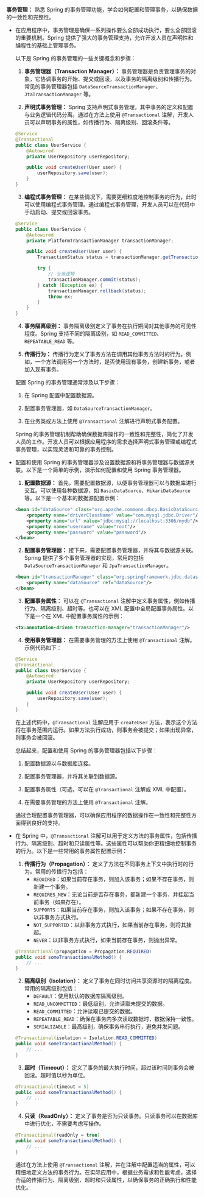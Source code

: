 **事务管理：** 熟悉 Spring 的事务管理功能，学会如何配置和管理事务，以确保数据的一致性和完整性。

- 在应用程序中，事务管理是确保一系列操作要么全部成功执行，要么全部回滚的重要机制。Spring 提供了强大的事务管理支持，允许开发人员在声明性和编程性的基础上管理事务。

  以下是 Spring 的事务管理的一些关键概念和步骤：

  1. **事务管理器（Transaction Manager）：** 事务管理器是负责管理事务的对象，它协调事务的开始、提交或回滚，以及事务的隔离级别和传播行为。常见的事务管理器包括 `DataSourceTransactionManager`、`JtaTransactionManager` 等。

  2. **声明式事务管理：** Spring 支持声明式事务管理，其中事务的定义和配置与业务逻辑代码分离。通过在方法上使用 `@Transactional` 注解，开发人员可以声明事务的属性，如传播行为、隔离级别、回滚条件等。

  ```java
  @Service
  @Transactional
  public class UserService {
      @Autowired
      private UserRepository userRepository;
  
      public void createUser(User user) {
          userRepository.save(user);
      }
  }
  ```

  3. **编程式事务管理：** 在某些情况下，需要更细粒度地控制事务的行为，此时可以使用编程式事务管理。通过编程式事务管理，开发人员可以在代码中手动启动、提交或回滚事务。

  ```java
  @Service
  public class UserService {
      @Autowired
      private PlatformTransactionManager transactionManager;
  
      public void createUser(User user) {
          TransactionStatus status = transactionManager.getTransaction(new DefaultTransactionDefinition());
  
          try {
              // 业务逻辑
              transactionManager.commit(status);
          } catch (Exception ex) {
              transactionManager.rollback(status);
              throw ex;
          }
      }
  }
  ```

  4. **事务隔离级别：** 事务隔离级别定义了事务在执行期间对其他事务的可见性程度。Spring 支持不同的隔离级别，如 `READ_COMMITTED`、`REPEATABLE_READ` 等。

  5. **传播行为：** 传播行为定义了事务方法在调用其他事务方法时的行为。例如，一个方法调用另一个方法时，是否使用现有事务，创建新事务，或者加入现有事务。

  配置 Spring 的事务管理通常涉及以下步骤：

  1. 在 Spring 配置中配置数据源。

  2. 配置事务管理器，如 `DataSourceTransactionManager`。

  3. 在业务类或方法上使用 `@Transactional` 注解进行声明式事务配置。

  Spring 的事务管理机制帮助确保数据库操作的一致性和完整性，简化了开发人员的工作。开发人员可以根据应用程序的需求选择声明式事务管理或编程式事务管理，以实现灵活和可靠的事务控制。

- 配置和使用 Spring 的事务管理器涉及设置数据源和将事务管理器与数据源关联。以下是一个简单的示例，演示如何配置和使用 Spring 事务管理器。

  1. **配置数据源：** 首先，需要配置数据源，以便事务管理器可以与数据库进行交互。可以使用各种数据源，如 `BasicDataSource`、`HikariDataSource` 等。以下是一个基本的数据源配置示例：

  ```xml
  <bean id="dataSource" class="org.apache.commons.dbcp.BasicDataSource">
      <property name="driverClassName" value="com.mysql.jdbc.Driver"/>
      <property name="url" value="jdbc:mysql://localhost:3306/mydb"/>
      <property name="username" value="root"/>
      <property name="password" value="password"/>
  </bean>
  ```

  2. **配置事务管理器：** 接下来，需要配置事务管理器，并将其与数据源关联。Spring 提供了多个事务管理器的实现，常用的包括 `DataSourceTransactionManager` 和 `JpaTransactionManager`。

  ```xml
  <bean id="transactionManager" class="org.springframework.jdbc.datasource.DataSourceTransactionManager">
      <property name="dataSource" ref="dataSource"/>
  </bean>
  ```

  3. **配置事务属性：** 可以在 `@Transactional` 注解中定义事务属性，例如传播行为、隔离级别、超时等。也可以在 XML 配置中全局配置事务属性。以下是一个在 XML 中配置事务属性的示例：

  ```xml
  <tx:annotation-driven transaction-manager="transactionManager"/>
  ```

  4. **使用事务管理器：** 在需要事务管理的方法上使用 `@Transactional` 注解。示例代码如下：

  ```java
  @Service
  @Transactional
  public class UserService {
      @Autowired
      private UserRepository userRepository;
  
      public void createUser(User user) {
          userRepository.save(user);
      }
  }
  ```

  在上述代码中，`@Transactional` 注解应用于 `createUser` 方法，表示这个方法将在事务范围内运行。如果方法执行成功，则事务会被提交；如果出现异常，则事务会被回滚。

  总结起来，配置和使用 Spring 的事务管理器包括以下步骤：

  1. 配置数据源以与数据库连接。

  2. 配置事务管理器，并将其关联到数据源。

  3. 配置事务属性（可选，可以在 `@Transactional` 注解或 XML 中配置）。

  4. 在需要事务管理的方法上使用 `@Transactional` 注解。

  通过合理配置事务管理器，可以确保应用程序的数据操作在一致性和完整性方面得到良好的支持。



- 在 Spring 中，`@Transactional` 注解可以用于定义方法的事务属性，包括传播行为、隔离级别、超时和只读属性等。这些属性可以帮助你更精细地控制事务的行为。以下是一些常用的事务属性配置示例：

  1. **传播行为（Propagation）：** 定义了方法在不同事务上下文中执行时的行为。常用的传播行为包括：
     - `REQUIRED`：如果当前存在事务，则加入该事务；如果不存在事务，则新建一个事务。
     - `REQUIRES_NEW`：无论当前是否存在事务，都新建一个事务，并挂起当前事务（如果存在）。
     - `SUPPORTS`：如果当前存在事务，则加入该事务；如果不存在事务，则以非事务方式执行。
     - `NOT_SUPPORTED`：以非事务方式执行，如果当前存在事务，则将其挂起。
     - `NEVER`：以非事务方式执行，如果当前存在事务，则抛出异常。

  ```java
  @Transactional(propagation = Propagation.REQUIRED)
  public void someTransactionalMethod() {
      // ...
  }
  ```

  2. **隔离级别（Isolation）：** 定义了事务在同时访问共享资源时的隔离程度。常用的隔离级别包括：
     - `DEFAULT`：使用默认的数据库隔离级别。
     - `READ_UNCOMMITTED`：最低级别，允许读取未提交的数据。
     - `READ_COMMITTED`：允许读取已提交的数据。
     - `REPEATABLE_READ`：确保在事务内多次读取数据时，数据保持一致性。
     - `SERIALIZABLE`：最高级别，确保事务串行执行，避免并发问题。

  ```java
  @Transactional(isolation = Isolation.READ_COMMITTED)
  public void someTransactionalMethod() {
      // ...
  }
  ```

  3. **超时（Timeout）：** 定义了事务的最大执行时间，超过该时间则事务会被回滚。超时值以秒为单位。

  ```java
  @Transactional(timeout = 5)
  public void someTransactionalMethod() {
      // ...
  }
  ```

  4. **只读（ReadOnly）：** 定义了事务是否为只读事务。只读事务可以在数据库中进行优化，不需要考虑写操作。

  ```java
  @Transactional(readOnly = true)
  public void someTransactionalMethod() {
      // ...
  }
  ```

  通过在方法上使用 `@Transactional` 注解，并在注解中配置适当的属性，可以精细地定义方法的事务行为。在实际应用中，根据业务需求和性能考虑，选择合适的传播行为、隔离级别、超时和只读属性，以确保事务的正确执行和性能优化。